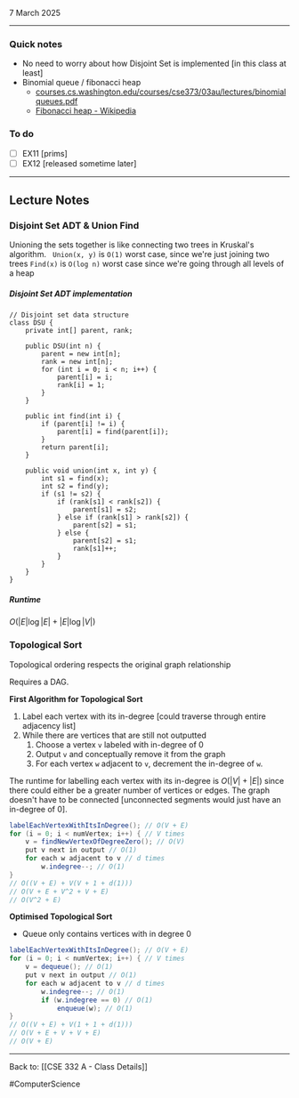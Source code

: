 7 March 2025

---
### Quick notes
- No need to worry about how Disjoint Set is implemented [in this class at least]
- Binomial queue / fibonacci heap
	- [courses.cs.washington.edu/courses/cse373/03au/lectures/binomialqueues.pdf](https://courses.cs.washington.edu/courses/cse373/03au/lectures/binomialqueues.pdf)
	- [Fibonacci heap - Wikipedia](https://en.wikipedia.org/wiki/Fibonacci_heap)

### To do
- [ ] EX11 [prims]
- [ ] EX12 [released sometime later]

---
## Lecture Notes

### Disjoint Set ADT & Union Find

Unioning the sets together is like connecting two trees in Kruskal's algorithm.  
`Union(x, y)` is `O(1)` worst case, since we're just joining two trees
`Find(x)` is `O(log n)` worst case since we're going through all levels of a heap

##### Disjoint Set ADT implementation
```
// Disjoint set data structure
class DSU {
    private int[] parent, rank;

    public DSU(int n) {
        parent = new int[n];
        rank = new int[n];
        for (int i = 0; i < n; i++) {
            parent[i] = i;
            rank[i] = 1;
        }
    }

    public int find(int i) {
        if (parent[i] != i) {
            parent[i] = find(parent[i]);
        }
        return parent[i];
    }

    public void union(int x, int y) {
        int s1 = find(x);
        int s2 = find(y);
        if (s1 != s2) {
            if (rank[s1] < rank[s2]) {
                parent[s1] = s2;
            } else if (rank[s1] > rank[s2]) {
                parent[s2] = s1;
            } else {
                parent[s2] = s1;
                rank[s1]++;
            }
        }
    }
}
```

##### Runtime
$O(|E| \log |E| + |E| \log |V|)$


### Topological Sort

Topological ordering respects the original graph relationship

Requires a DAG.

**First Algorithm for Topological Sort**
1. Label each vertex with its in-degree [could traverse through entire adjacency list]
2. While there are vertices that are still not outputted
	1. Choose a vertex `v` labeled with in-degree of 0
	2. Output `v` and conceptually remove it from the graph
	3. For each vertex `w` adjacent to `v`, decrement the in-degree of `w`.

The runtime for labelling each vertex with its in-degree is $O(|V| + |E|)$ since there could either be a greater number of vertices or edges. The graph doesn't have to be connected [unconnected segments would just have an in-degree of 0].

```java
labelEachVertexWithItsInDegree(); // O(V + E)
for (i = 0; i < numVertex; i++) { // V times
	v = findNewVertexOfDegreeZero(); // O(V)
	put v next in output // O(1)
	for each w adjacent to v // d times
		w.indegree--; // O(1)
}
// O((V + E) + V(V + 1 + d(1)))
// O(V + E + V^2 + V + E)
// O(V^2 + E)
```


**Optimised Topological Sort**

- Queue only contains vertices with in degree 0

```java
labelEachVertexWithItsInDegree(); // O(V + E)
for (i = 0; i < numVertex; i++) { // V times
	v = dequeue(); // O(1)
	put v next in output // O(1)
	for each w adjacent to v // d times
		w.indegree--; // O(1)
		if (w.indegree == 0) // O(1)
			enqueue(w); // O(1)
}
// O((V + E) + V(1 + 1 + d(1)))
// O(V + E + V + V + E)
// O(V + E)
```





---
Back to: [[CSE 332 A - Class Details]]

#ComputerScience